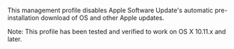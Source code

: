 This management profile disables Apple Software Update's automatic pre-installation download of OS and other Apple updates.

Note: This profile has been tested and verified to work on OS X 10.11.x and later.
